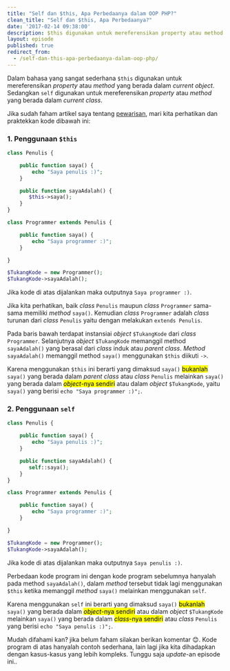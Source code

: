 ```yaml
---
title: "Self dan $this, Apa Perbedaanya dalam OOP PHP?"
clean_title: "Self dan $this, Apa Perbedaanya?"
date: '2017-02-14 09:38:00'
description: $this digunakan untuk mereferensikan property atau method yang berada dalam current object. Sedangkan self digunakan untuk mereferensikan property atau method yang berada dalam current class.
layout: episode
published: true
redirect_from:
  - /self-dan-this-apa-perbedaanya-dalam-oop-php/
---
```


Dalam bahasa yang sangat sederhana `$this` digunakan untuk mereferensikan _property_ atau _method_ yang berada dalam _current object_. Sedangkan `self` digunakan untuk mereferensikan _property_ atau _method_ yang berada dalam _current class_.

Jika sudah faham artikel saya tentang <a href="{{ site.url }}/object-oriented-php/pewarisan-object-inheritance-dalam-oop-php/" target="_blank">pewarisan</a>, mari kita perhatikan dan praktekkan kode dibawah ini:

### 1. Penggunaan `$this`

```php
class Penulis {

    public function saya() {
        echo "Saya penulis :)";
    }

    public function sayaAdalah() {
       $this->saya();
    }
}

class Programmer extends Penulis {

    public function saya() {
        echo "Saya programmer :)";
    }

}

$TukangKode = new Programmer();
$TukangKode->sayaAdalah();
```

Jika kode di atas dijalankan maka outputnya `Saya programmer :)`.

Jika kita perhatikan, baik _class_ `Penulis` maupun _class_ `Programmer` sama-sama memiliki _method_ `saya()`. Kemudian _class_ `Programmer` adalah _class_ turunan dari _class_ `Penulis` yaitu dengan melakukan `extends Penulis`.

Pada baris bawah terdapat instansiai _object_ `$TukangKode` dari _class_ `Programmer`. Selanjutnya _object_ `$TukangKode` memanggil method `sayaAdalah()` yang berasal dari _class_ induk atau _parent class_. _Method_ `sayaAdalah()` memanggil method `saya()` menggunakan `$this` diikuti `->`.

Karena menggunakan `$this` ini berarti yang dimaksud `saya()` <mark>bukanlah</mark> `saya()` yang berada dalam _parent class_ atau _class_ `Penulis` melainkan `saya()` yang berada dalam <mark><em>object</em>-nya sendiri</mark> atau dalam _object_ `$TukangKode`, yaitu `saya()` yang berisi `echo "Saya programmer :)";`.

### 2. Penggunaan `self`

```php
class Penulis {

    public function saya() {
        echo "Saya penulis :)";
    }

    public function sayaAdalah() {
       self::saya();
    }
}

class Programmer extends Penulis {

    public function saya() {
        echo "Saya programmer :)";
    }

}

$TukangKode = new Programmer();
$TukangKode->sayaAdalah();
```

Jika kode di atas dijalankan maka outputnya `Saya penulis :)`.

Perbedaan kode program ini dengan kode program sebelumnya hanyalah pada method `sayaAdalah()`, dalam _method_ tersebut tidak lagi menggunakan `$this` ketika memanggil _method_ `saya()` melainkan menggunakan `self`.

Karena menggunakan `self` ini berarti yang dimaksud `saya()` <mark>bukanlah</mark> `saya()` yang berada dalam <mark><em>object</em>-nya sendiri</mark> atau dalam _object_ `$TukangKode` melainkan `saya()` yang berada dalam <mark><em>class</em>-nya sendiri</mark> atau _class_ `Penulis` yang berisi `echo "Saya penulis :)";`.

Mudah difahami kan? jika belum faham silakan berikan komentar :blush:. Kode program di atas hanyalah contoh sederhana, lain lagi jika kita dihadapkan dengan kasus-kasus yang lebih kompleks. Tunggu saja *update*-an episode ini..
